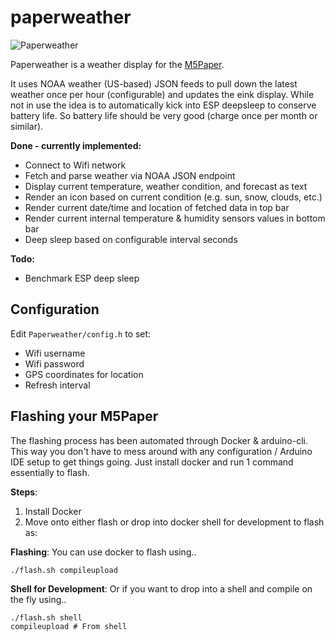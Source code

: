 # paperweather

![Paperweather](paperweather.jpg)

Paperweather is a weather display for the [M5Paper](https://m5stack.com/products/m5paper-esp32-development-kit-960x540-4-7-eink-display-235-ppi?variant=37595977908396).

It uses NOAA weather (US-based) JSON feeds to pull down the latest weather
once per hour (configurable) and updates the eink display.
While not in use the idea is to automatically kick into ESP deepsleep to conserve
battery life. So battery life should be very good (charge once per month
or similar). 

**Done - currently implemented:**

- Connect to Wifi network
- Fetch and parse weather via NOAA JSON endpoint
- Display current temperature, weather condition, and forecast as text
- Render an icon based on current condition (e.g. sun, snow, clouds, etc.)
- Render current date/time and location of fetched data in top bar
- Render current internal temperature & humidity sensors values in bottom bar
- Deep sleep based on configurable interval seconds

**Todo:**

- Benchmark ESP deep sleep

## Configuration
Edit `Paperweather/config.h` to set:

- Wifi username
- Wifi password
- GPS coordinates for location
- Refresh interval

## Flashing your M5Paper
The flashing process has been automated through Docker & arduino-cli.
This way you don't have to mess around with any configuration / Arduino IDE
setup to get things going. Just install docker and run 1 command essentially to
flash.

**Steps**:
1. Install Docker
2. Move onto either flash or drop into docker shell for development to flash as:


**Flashing**:
You can use docker to flash using..
```sh
./flash.sh compileupload 
```

**Shell for Development**:
Or if you want to drop into a shell and compile on the fly using..
```
./flash.sh shell
compileupload # From shell
```
